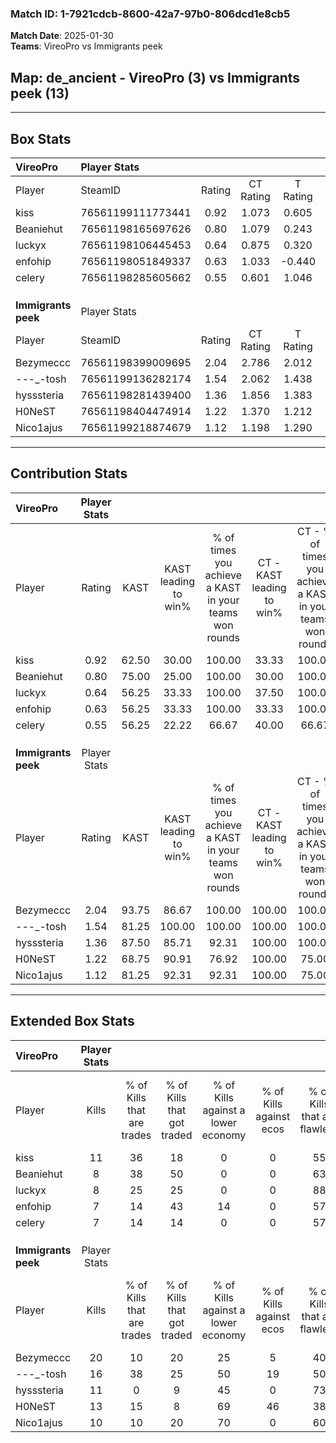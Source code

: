### Match ID: 1-7921cdcb-8600-42a7-97b0-806dcd1e8cb5  
**Match Date**: 2025-01-30  
**Teams**: VireoPro vs Immigrants peek  

## **Map**: de_ancient - VireoPro (3) vs Immigrants peek (13)  
---  

## Box Stats  

| **VireoPro**        | Player Stats      |        |           |          |       |       |       |         |        |      |     |
| :- | :- | :-: | :-: | :-: | :-: | :-: | :-: | :-: | :-: | :-: | :-: |
| Player              | SteamID           | Rating | CT Rating | T Rating | KAST  |  ADR  | Kills | Assists | Deaths | K/D  | HS% |
| kiss                | 76561199111773441 |  0.92  |   1.073   |  0.605   | 62.50 | 89.3  |  11   |    4    |   15   | 0.73 | 36  |
| Beaniehut           | 76561198165697626 |  0.80  |   1.079   |  0.243   | 75.00 | 61.1  |   8   |    5    |   14   | 0.57 | 75  |
| luckyx              | 76561198106445453 |  0.64  |   0.875   |  0.320   | 56.25 | 56.1  |   8   |    3    |   14   | 0.57 | 50  |
| enfohip             | 76561198051849337 |  0.63  |   1.033   |  -0.440  | 56.25 | 63.1  |   7   |    2    |   13   | 0.54 | 28  |
| celery              | 76561198285605662 |  0.55  |   0.601   |  1.046   | 56.25 | 51.1  |   7   |    5    |   15   | 0.47 | 28  |
|                     |                   |        |           |          |       |       |       |         |        |      |     |
|                     |                   |        |           |          |       |       |       |         |        |      |     |
|                     |                   |        |           |          |       |       |       |         |        |      |     |
| **Immigrants peek** | Player Stats      |        |           |          |       |       |       |         |        |      |     |
| Player              | SteamID           | Rating | CT Rating | T Rating | KAST  |  ADR  | Kills | Assists | Deaths | K/D  | HS% |
| Bezymeccc           | 76561198399009695 |  2.04  |   2.786   |  2.012   | 93.75 | 144.0 |  20   |    8    |   9    | 2.22 | 90  |
| -_-_-_-tosh         | 76561199136282174 |  1.54  |   2.062   |  1.438   | 81.25 | 85.1  |  16   |    2    |   8    | 2.00 | 56  |
| hysssteria          | 76561198281439400 |  1.36  |   1.856   |  1.383   | 87.50 | 93.1  |  11   |    5    |   8    | 1.38 | 72  |
| H0NeST              | 76561198404474914 |  1.22  |   1.370   |  1.212   | 68.75 | 72.6  |  13   |    3    |   9    | 1.44 | 69  |
| Nico1ajus           | 76561199218874679 |  1.12  |   1.198   |  1.290   | 81.25 | 56.6  |  10   |    2    |   8    | 1.25 | 20  |
---  

## Contribution Stats  

| **VireoPro**        | Player Stats |       |                      |                                                        |                           |                                                             |                          |                                                            |
| :- | :-: | :-: | :-: | :-: | :-: | :-: | :-: | :-: |
| Player              |    Rating    | KAST  | KAST leading to win% | % of times you achieve a KAST in your teams won rounds | CT - KAST leading to win% | CT - % of times you achieve a KAST in your teams won rounds | T - KAST leading to win% | T - % of times you achieve a KAST in your teams won rounds |
| kiss                |     0.92     | 62.50 |        30.00         |                         100.00                         |           33.33           |                           100.00                            |           0.00           |                            0.00                            |
| Beaniehut           |     0.80     | 75.00 |        25.00         |                         100.00                         |           30.00           |                           100.00                            |           0.00           |                            0.00                            |
| luckyx              |     0.64     | 56.25 |        33.33         |                         100.00                         |           37.50           |                           100.00                            |           0.00           |                            0.00                            |
| enfohip             |     0.63     | 56.25 |        33.33         |                         100.00                         |           33.33           |                           100.00                            |           0.00           |                            0.00                            |
| celery              |     0.55     | 56.25 |        22.22         |                         66.67                          |           40.00           |                            66.67                            |           0.00           |                            0.00                            |
|                     |              |       |                      |                                                        |                           |                                                             |                          |                                                            |
|                     |              |       |                      |                                                        |                           |                                                             |                          |                                                            |
|                     |              |       |                      |                                                        |                           |                                                             |                          |                                                            |
| **Immigrants peek** | Player Stats |       |                      |                                                        |                           |                                                             |                          |                                                            |
| Player              |    Rating    | KAST  | KAST leading to win% | % of times you achieve a KAST in your teams won rounds | CT - KAST leading to win% | CT - % of times you achieve a KAST in your teams won rounds | T - KAST leading to win% | T - % of times you achieve a KAST in your teams won rounds |
| Bezymeccc           |     2.04     | 93.75 |        86.67         |                         100.00                         |          100.00           |                           100.00                            |          81.82           |                           100.00                           |
| -_-_-_-tosh         |     1.54     | 81.25 |        100.00        |                         100.00                         |          100.00           |                           100.00                            |          100.00          |                           100.00                           |
| hysssteria          |     1.36     | 87.50 |        85.71         |                         92.31                          |          100.00           |                           100.00                            |          80.00           |                           88.89                            |
| H0NeST              |     1.22     | 68.75 |        90.91         |                         76.92                          |          100.00           |                            75.00                            |          87.50           |                           77.78                            |
| Nico1ajus           |     1.12     | 81.25 |        92.31         |                         92.31                          |          100.00           |                            75.00                            |          90.00           |                           100.00                           |
---  

## Extended Box Stats  

| **VireoPro**        | Player Stats |                            |                            |                                    |                         |                              |                                 |        |                             |                                     |                          |                               |                            |
| :- | :-: | :-: | :-: | :-: | :-: | :-: | :-: | :-: | :-: | :-: | :-: | :-: | :-: |
| Player              |    Kills     | % of Kills that are trades | % of Kills that got traded | % of Kills against a lower economy | % of Kills against ecos | % of Kills that are flawless | % of Kills that are close duels | Deaths | % of Deaths that get traded | % of Deaths against a lower economy | % of Deaths against ecos | % of Deaths that are flawless | % of Deaths that are close |
| kiss                |      11      |             36             |             18             |                 0                  |            0            |              55              |                9                |   15   |              7              |                  7                  |            0             |              40               |             13             |
| Beaniehut           |      8       |             38             |             50             |                 0                  |            0            |              63              |                0                |   14   |             14              |                  7                  |            0             |              50               |             14             |
| luckyx              |      8       |             25             |             25             |                 0                  |            0            |              88              |                0                |   14   |             21              |                  7                  |            0             |              57               |             7              |
| enfohip             |      7       |             14             |             43             |                 14                 |            0            |              57              |               14                |   13   |              8              |                  8                  |            0             |              31               |             8              |
| celery              |      7       |             14             |             14             |                 0                  |            0            |              57              |               29                |   15   |             33              |                  7                  |            0             |              60               |             0              |
|                     |              |                            |                            |                                    |                         |                              |                                 |        |                             |                                     |                          |                               |                            |
|                     |              |                            |                            |                                    |                         |                              |                                 |        |                             |                                     |                          |                               |                            |
|                     |              |                            |                            |                                    |                         |                              |                                 |        |                             |                                     |                          |                               |                            |
| **Immigrants peek** | Player Stats |                            |                            |                                    |                         |                              |                                 |        |                             |                                     |                          |                               |                            |
| Player              |    Kills     | % of Kills that are trades | % of Kills that got traded | % of Kills against a lower economy | % of Kills against ecos | % of Kills that are flawless | % of Kills that are close duels | Deaths | % of Deaths that get traded | % of Deaths against a lower economy | % of Deaths against ecos | % of Deaths that are flawless | % of Deaths that are close |
| Bezymeccc           |      20      |             10             |             20             |                 25                 |            5            |              40              |                5                |   9    |             56              |                 44                  |            11            |              56               |             11             |
| -_-_-_-tosh         |      16      |             38             |             25             |                 50                 |           19            |              50              |                6                |   8    |             13              |                 38                  |            13            |              63               |             13             |
| hysssteria          |      11      |             0              |             9              |                 45                 |            0            |              73              |               18                |   8    |             13              |                 50                  |            13            |              25               |             13             |
| H0NeST              |      13      |             15             |             8              |                 69                 |           46            |              38              |                8                |   9    |             11              |                 22                  |            0             |              89               |             0              |
| Nico1ajus           |      10      |             10             |             20             |                 70                 |            0            |              60              |               10                |   8    |             50              |                 38                  |            13            |              88               |             13             |
